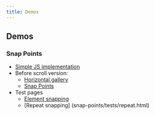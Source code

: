 ```yaml
---
title: Demos
---
```


## Demos

### Snap Points
* [Simple JS implementation](snap-points/regular/index.html)
* Before scroll version:
    *  [Horizontal gallery](snap-points/before-scroll/horizontal.html)
    *  [Snap Points](snap-points/before-scroll/index.html)
* Test pages
    * [Element snapping](snap-points/tests/element-snap-coordinates.html)
    * [Repeat snapping] (snap-points/tests/repeat.html)


